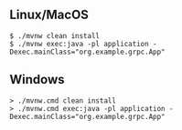 ## Linux/MacOS
```shell
$ ./mvnw clean install
$ ./mvnw exec:java -pl application -Dexec.mainClass="org.example.grpc.App" 
```

## Windows
```shell
> ./mvnw.cmd clean install
> ./mvnw.cmd exec:java -pl application -Dexec.mainClass="org.example.grpc.App" 
```
